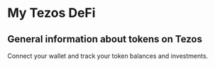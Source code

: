 # My Tezos DeFi

## General information about tokens on Tezos

Connect your wallet and track your token balances and investments.
